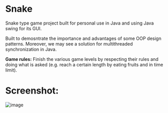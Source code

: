 # Snake
Snake type game project built for personal use in Java and using Java swing for its GUI.

Built to demosntrate the importance and advantages of some OOP design patterns.
Moreover, we may see a solution for multithreaded synchronization in Java.

**Game rules:**
Finish the various game levels by respecting their rules and doing what is asked (e.g. reach a certain length by eating fruits and in time limit).

# Screenshot:
![image](https://user-images.githubusercontent.com/101416186/200007272-22a6ac37-06e7-44b7-a1a3-bb639265e9af.png)

